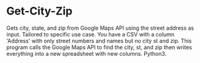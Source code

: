 # Get-City-Zip
Gets city, state, and zip from Google Maps API using the street address as input. Tailored to specific use case. You have a CSV with a column 'Address' with only street numbers and names but no city st and zip. This program calls the Google Maps API to find the city, st, and zip then writes everything into a new spreadsheet with new columns. Python3.

